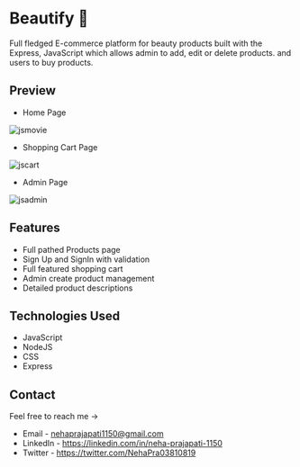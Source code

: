 # Beautify :lipstick:
Full fledged E-commerce platform for beauty products built with the Express, JavaScript which allows admin to add, edit or delete products. and users to buy products.

## Preview

- Home Page


![jsmovie](https://user-images.githubusercontent.com/87421798/153025176-9862fbda-07cf-4aab-9e22-89752b393bdd.png)


- Shopping Cart Page


![jscart](https://user-images.githubusercontent.com/87421798/153025174-cc70c1a7-a4cf-4709-931c-3304dcdd5e15.png)


- Admin Page


![jsadmin](https://user-images.githubusercontent.com/87421798/153025168-1a7528b6-1873-4850-87de-bc5cda5ad2b8.png)



## Features

- Full pathed Products page
- Sign Up and SignIn with validation
- Full featured shopping cart
- Admin create product management
- Detailed product descriptions


## Technologies Used 

- JavaScript
- NodeJS
- CSS
- Express


 ## Contact
Feel free to reach me ->
- Email - <nehaprajapati1150@gmail.com> 
- LinkedIn - https://linkedin.com/in/neha-prajapati-1150
- Twitter - https://twitter.com/NehaPra03810819

